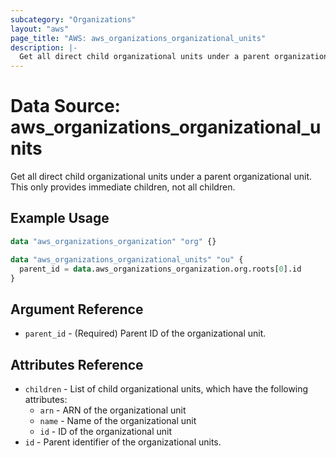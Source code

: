 ```yaml
---
subcategory: "Organizations"
layout: "aws"
page_title: "AWS: aws_organizations_organizational_units"
description: |-
  Get all direct child organizational units under a parent organizational unit. This only provides immediate children, not all children
---
```


# Data Source: aws_organizations_organizational_units

Get all direct child organizational units under a parent organizational unit. This only provides immediate children, not all children.

## Example Usage

```terraform
data "aws_organizations_organization" "org" {}

data "aws_organizations_organizational_units" "ou" {
  parent_id = data.aws_organizations_organization.org.roots[0].id
}
```

## Argument Reference

* `parent_id` - (Required) Parent ID of the organizational unit.

## Attributes Reference

* `children` - List of child organizational units, which have the following attributes:
    * `arn` - ARN of the organizational unit
    * `name` - Name of the organizational unit
    * `id` - ID of the organizational unit
* `id` - Parent identifier of the organizational units.
